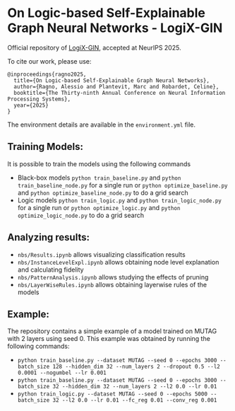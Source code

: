 # On Logic-based Self-Explainable Graph Neural Networks - LogiX-GIN
Official repository of [LogiX-GIN](https://neurips.cc/virtual/2025/poster/118261), accepted at NeurIPS 2025.

To cite our work, please use:
```
@inproceedings{ragno2025,
  title={On Logic-based Self-Explainable Graph Neural Networks},
  author={Ragno, Alessio and Plantevit, Marc and Robardet, Celine},
  booktitle={The Thirty-ninth Annual Conference on Neural Information Processing Systems},
  year={2025}
}
```

The environment details are available in the `environment.yml` file.

## Training Models:
It is possible to train the models using the following commands
- Black-box models
`python train_baseline.py` and `python train_baseline_node.py` for a single run or `python optimize_baseline.py` and `python optimize_baseline_node.py` to do a grid search
- Logic models
`python train_logic.py` and `python train_logic_node.py` for a single run or `python optimize_logic.py` and `python optimize_logic_node.py` to do a grid search

## Analyzing results:
- `nbs/Results.ipynb` allows visualizing classification results
- `nbs/InstanceLevelExpl.ipynb` allows obtaining node level explanation and calculating fidelity
- `nbs/PatternAnalysis.ipynb` allows studying the effects of pruning
- `nbs/LayerWiseRules.ipynb` allows obtaining layerwise rules of the models

## Example:
The repository contains a simple example of a model trained on MUTAG with 2 layers using seed 0. This example was obtained by running the following commands: 
- `python train_baseline.py --dataset MUTAG --seed 0 --epochs 3000 --batch_size 128 --hidden_dim 32 --num_layers 2 --dropout 0.5 --l2 0.0001 --nogumbel --lr 0.001`
- `python train_baseline.py --dataset MUTAG --seed 0 --epochs 3000 --batch_size 32 --hidden_dim 32 --num_layers 2 --l2 0.0 --lr 0.01`
- `python train_logic.py --dataset MUTAG --seed 0 --epochs 5000 --batch_size 32 --l2 0.0 --lr 0.01 --fc_reg 0.01 --conv_reg 0.001`



